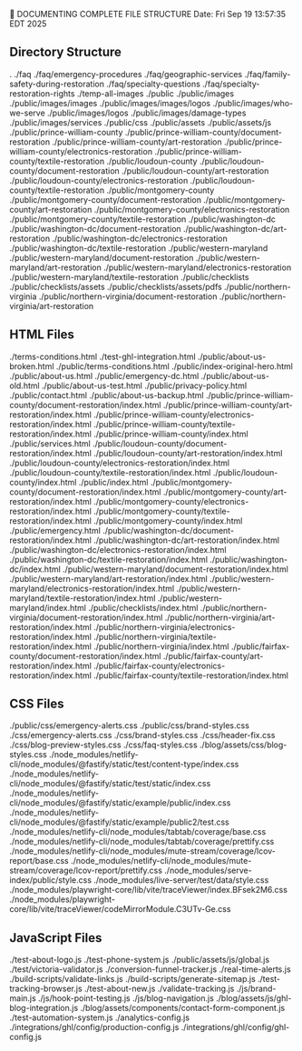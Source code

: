 📁 DOCUMENTING COMPLETE FILE STRUCTURE
Date: Fri Sep 19 13:57:35 EDT 2025

## Directory Structure
.
./faq
./faq/emergency-procedures
./faq/geographic-services
./faq/family-safety-during-restoration
./faq/specialty-questions
./faq/specialty-restoration-rights
./temp-all-images
./public
./public/images
./public/images/images
./public/images/images/logos
./public/images/who-we-serve
./public/images/logos
./public/images/damage-types
./public/images/services
./public/css
./public/assets
./public/assets/js
./public/prince-william-county
./public/prince-william-county/document-restoration
./public/prince-william-county/art-restoration
./public/prince-william-county/electronics-restoration
./public/prince-william-county/textile-restoration
./public/loudoun-county
./public/loudoun-county/document-restoration
./public/loudoun-county/art-restoration
./public/loudoun-county/electronics-restoration
./public/loudoun-county/textile-restoration
./public/montgomery-county
./public/montgomery-county/document-restoration
./public/montgomery-county/art-restoration
./public/montgomery-county/electronics-restoration
./public/montgomery-county/textile-restoration
./public/washington-dc
./public/washington-dc/document-restoration
./public/washington-dc/art-restoration
./public/washington-dc/electronics-restoration
./public/washington-dc/textile-restoration
./public/western-maryland
./public/western-maryland/document-restoration
./public/western-maryland/art-restoration
./public/western-maryland/electronics-restoration
./public/western-maryland/textile-restoration
./public/checklists
./public/checklists/assets
./public/checklists/assets/pdfs
./public/northern-virginia
./public/northern-virginia/document-restoration
./public/northern-virginia/art-restoration

## HTML Files
./terms-conditions.html
./test-ghl-integration.html
./public/about-us-broken.html
./public/terms-conditions.html
./public/index-original-hero.html
./public/about-us.html
./public/emergency-dc.html
./public/about-us-old.html
./public/about-us-test.html
./public/privacy-policy.html
./public/contact.html
./public/about-us-backup.html
./public/prince-william-county/document-restoration/index.html
./public/prince-william-county/art-restoration/index.html
./public/prince-william-county/electronics-restoration/index.html
./public/prince-william-county/textile-restoration/index.html
./public/prince-william-county/index.html
./public/services.html
./public/loudoun-county/document-restoration/index.html
./public/loudoun-county/art-restoration/index.html
./public/loudoun-county/electronics-restoration/index.html
./public/loudoun-county/textile-restoration/index.html
./public/loudoun-county/index.html
./public/index.html
./public/montgomery-county/document-restoration/index.html
./public/montgomery-county/art-restoration/index.html
./public/montgomery-county/electronics-restoration/index.html
./public/montgomery-county/textile-restoration/index.html
./public/montgomery-county/index.html
./public/emergency.html
./public/washington-dc/document-restoration/index.html
./public/washington-dc/art-restoration/index.html
./public/washington-dc/electronics-restoration/index.html
./public/washington-dc/textile-restoration/index.html
./public/washington-dc/index.html
./public/western-maryland/document-restoration/index.html
./public/western-maryland/art-restoration/index.html
./public/western-maryland/electronics-restoration/index.html
./public/western-maryland/textile-restoration/index.html
./public/western-maryland/index.html
./public/checklists/index.html
./public/northern-virginia/document-restoration/index.html
./public/northern-virginia/art-restoration/index.html
./public/northern-virginia/electronics-restoration/index.html
./public/northern-virginia/textile-restoration/index.html
./public/northern-virginia/index.html
./public/fairfax-county/document-restoration/index.html
./public/fairfax-county/art-restoration/index.html
./public/fairfax-county/electronics-restoration/index.html
./public/fairfax-county/textile-restoration/index.html

## CSS Files
./public/css/emergency-alerts.css
./public/css/brand-styles.css
./css/emergency-alerts.css
./css/brand-styles.css
./css/header-fix.css
./css/blog-preview-styles.css
./css/faq-styles.css
./blog/assets/css/blog-styles.css
./node_modules/netlify-cli/node_modules/@fastify/static/test/content-type/index.css
./node_modules/netlify-cli/node_modules/@fastify/static/test/static/index.css
./node_modules/netlify-cli/node_modules/@fastify/static/example/public/index.css
./node_modules/netlify-cli/node_modules/@fastify/static/example/public2/test.css
./node_modules/netlify-cli/node_modules/tabtab/coverage/base.css
./node_modules/netlify-cli/node_modules/tabtab/coverage/prettify.css
./node_modules/netlify-cli/node_modules/mute-stream/coverage/lcov-report/base.css
./node_modules/netlify-cli/node_modules/mute-stream/coverage/lcov-report/prettify.css
./node_modules/serve-index/public/style.css
./node_modules/live-server/test/data/style.css
./node_modules/playwright-core/lib/vite/traceViewer/index.BFsek2M6.css
./node_modules/playwright-core/lib/vite/traceViewer/codeMirrorModule.C3UTv-Ge.css

## JavaScript Files
./test-about-logo.js
./test-phone-system.js
./public/assets/js/global.js
./test/victoria-validator.js
./conversion-funnel-tracker.js
./real-time-alerts.js
./build-scripts/validate-links.js
./build-scripts/generate-sitemap.js
./test-tracking-browser.js
./test-about-new.js
./validate-tracking.js
./js/brand-main.js
./js/hook-point-testing.js
./js/blog-navigation.js
./blog/assets/js/ghl-blog-integration.js
./blog/assets/components/contact-form-component.js
./test-automation-system.js
./analytics-config.js
./integrations/ghl/config/production-config.js
./integrations/ghl/config/ghl-config.js
